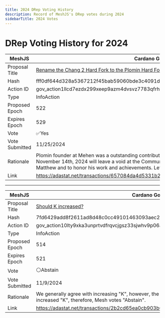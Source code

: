 ```yaml
---
title: 2024 DRep Voting History
description: Record of MeshJS's DRep votes during 2024
sidebarTitle: 2024 Votes
---
```


# DRep Voting History for 2024

| MeshJS      | Cardano Governance Actions |
| -------------- | ------------------------------------------------------- |
| Proposal Title | [Rename the Chang 2 Hard Fork to the Plomin Hard Fork](https://adastat.net/governances/fff0df644d328a5367212f45bab59060bde3c4091dc96c723062896fd619731400) |
| Hash           | fff0df644d328a5367212f45bab59060bde3c4091dc96c723062896fd619731400 |
| Action ID      | gov_action1llcd7ezdx299xeep9azm4dvsvz7783qfrhykcu3sv2ykl4sewv2qq4myfpk |
| Type           | InfoAction |
| Proposed Epoch | 522 |
| Expires Epoch  | 529 |
| Vote           | ✅Yes |
| Vote Submitted | 11/25/2024 |
| Rationale      | Plomin founder at Mehen was a outstanding contributor to the Cardano Ecosystem. His unexpected passing on November 14th, 2024 will leave a void at the Community. We lost one of our best. We endorse to pay tribute to Matthew and to honor his work and achievements. Lets keep his name alive. |
| Link           | https://adastat.net/transactions/657084da4d5331b22d3c4d16778a4c9aec7e1a71e573fca9e3abaa241545f0f4 |


---

| MeshJS      | Cardano Governance Actions |
| -------------- | ------------------------------------------------------- |
| Proposal Title | [Should K increased?](https://adastat.net/governances/7fd6429add8f2611ad8d48c0cc49101463093aec285faea402e8cfde78ea58d700) |
| Hash           | 7fd6429add8f2611ad8d48c0cc49101463093aec285faea402e8cfde78ea58d700 |
| Action ID      | gov_action10lty9xka3unprtvdfrqvcjgsz33sjwhv9p06afqzar8au782trtsq7dhd95 |
| Type           | InfoAction |
| Proposed Epoch | 514 |
| Expires Epoch  | 521 |
| Vote           | ⚪Abstain |
| Vote Submitted | 11/9/2024 |
| Rationale      | We generally agree with increasing "K", however, the info action does not proposes any actual number of the increased "K", therefore, Mesh votes "Abstain". |
| Link           | https://adastat.net/transactions/2b2cd65ea0cb903b07f93cf15bcde1129513c064a6db2af9fba48e90aca3ef9f | 